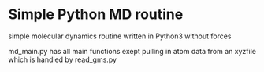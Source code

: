 # Simple Python MD routine

simple molecular dynamics routine written in Python3 without forces

md_main.py has all main functions exept pulling in atom data from an xyzfile which is handled by read_gms.py
